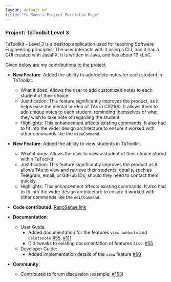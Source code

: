 ```yaml
---
layout: default.md
title: "Yu Soon's Project Portfolio Page"
---
```


### Project: TaToolkit Level 3

TaToolkit - Level 3 is a desktop application used for teaching Software Engineering principles. The user interacts with it using a CLI, and it has a GUI created with JavaFX. It is written in Java, and has about 10 kLoC.

Given below are my contributions to the project.

* **New Feature**: Added the ability to add/delete notes for each student in TaToolkit.
  * What it does: Allows the user to add customized notes to each student of their choice.
  * Justification: This feature significantly improves the product, as it helps ease the mental burden of TAs in CS2100. It allows them to add unique notes to each student, reminding themselves of what they wish to take note of regarding the student.
  * Highlights: This enhancement affects existing commands. It also had to fit into the wider design architecture to ensure it worked with other commands like the `viewCommand`.

* **New Feature**: Added the ability to view students in TaToolkit.
  * What it does: Allows the user to view a student of their choice stored within TaToolkit.
  * Justification: This feature significantly improves the product as it allows TAs to view and retrieve their students' details, such as Telegram, email, or GitHub IDs, should they need to contact them quickly.
  * Highlights: This enhancement affects existing commands. It also had to fit into the wider design architecture to ensure it worked with other commands like the `editCommand`.


* **Code contributed**: [RepoSense link](https://nus-cs2103-ay2324s2.github.io/tp-dashboard/?search=YuSoonZ&sort=groupTitle&sortWithin=title&timeframe=commit&mergegroup=&groupSelect=groupByRepos&breakdown=true&checkedFileTypes=docs~functional-code~test-code~other&since=2024-02-23)

* **Documentation**:
  * User Guide:
    * Added documentation for the features `view`, `addnote` and `deletenote` [\#55](https://github.com/AY2324S2-CS2103T-F14-3/tp/pull/55), [\#111](https://github.com/AY2324S2-CS2103T-F14-3/tp/pull/111)
    * Did tweaks to existing documentation of features `list`: [\#55](https://github.com/AY2324S2-CS2103T-F14-3/tp/pull/55)
  * Developer Guide:
    * Added implementation details of the `view` feature [\#60](https://github.com/AY2324S2-CS2103T-F14-3/tp/pull/60)

* **Community**:
  * Contributed to forum discussion (example: [\#153](https://github.com/nus-cs2103-AY2324S2/forum/issues/153))
